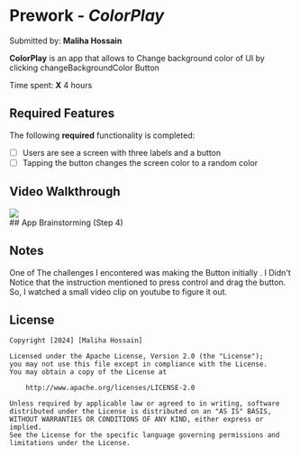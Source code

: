 # Prework - *ColorPlay*

Submitted by: **Maliha Hossain**

**ColorPlay** is an app that  allows to Change  background color of UI by clicking changeBackgroundColor Button

Time spent: **X** 4 hours

## Required Features

The following **required** functionality is completed:

- [ ] Users are see a screen with three labels and a button
- [ ] Tapping the button changes the screen color to a random color
 
## Video Walkthrough

<div>
    <a href="https://www.loom.com/share/b3b49e772da0424fa83c982ec2be2ea0">
    <a href="https://www.loom.com/share/b3b49e772da0424fa83c982ec2be2ea0">
      <img style="max-width:300px;" src="https://cdn.loom.com/sessions/thumbnails/b3b49e772da0424fa83c982ec2be2ea0-e252814a6f6dd461-full-play.gif">
    </a>
  </div>## App Brainstorming (Step 4)

## Notes

One of The challenges I encontered was making the Button initially . I Didn't Notice that the instruction mentioned to press control and drag the button. So, I watched a small video clip on youtube to figure it out. 

## License

    Copyright [2024] [Maliha Hossain]

    Licensed under the Apache License, Version 2.0 (the "License");
    you may not use this file except in compliance with the License.
    You may obtain a copy of the License at

        http://www.apache.org/licenses/LICENSE-2.0

    Unless required by applicable law or agreed to in writing, software
    distributed under the License is distributed on an "AS IS" BASIS,
    WITHOUT WARRANTIES OR CONDITIONS OF ANY KIND, either express or implied.
    See the License for the specific language governing permissions and
    limitations under the License.
